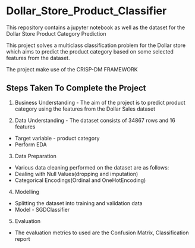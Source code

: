 # Dollar_Store_Product_Classifier

This repository contains a jupyter notebook as well as the dataset for the Dollar Store Product Category Prediction

This project solves a multiclass classification problem for the Dollar store which aims to predict the product category based on some selected features from the dataset.

The project make use of the CRISP-DM FRAMEWORK

## Steps Taken To Complete the Project

1. Business Understanding - The aim of the project is to predict product category using the features from the Dollar Sales dataset

2. Data Understanding - The dataset consists of 34867 rows and 16 features

- Target variable - product category
- Perform EDA

3. Data Preparation

- Various data cleaning performed on the dataset are as follows:
- Dealing with Null Values(dropping and imputation)
- Categorical Encodings(Ordinal and OneHotEncoding)

4. Modelling

- Splitting the dataset into training and validation data
- Model - SGDClassifier

5. Evaluation

- The evaluation metrics to used are the Confusion Matrix, Classification report
